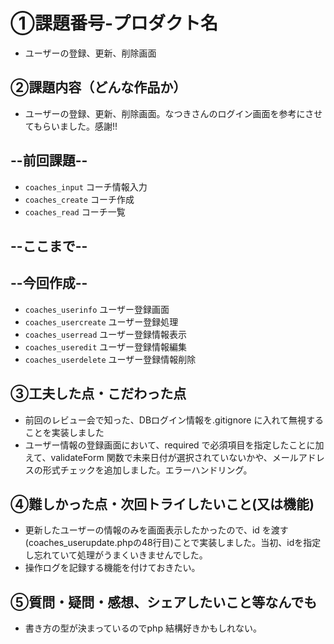 # ①課題番号-プロダクト名
- ユーザーの登録、更新、削除画面

## ②課題内容（どんな作品か）
- ユーザーの登録、更新、削除画面。なつきさんのログイン画面を参考にさせてもらいました。感謝!!　　
## --前回課題--
- `coaches_input`  コーチ情報入力
- `coaches_create` コーチ作成
- `coaches_read`  コーチ一覧  

## --ここまで--

## --今回作成--
- `coaches_userinfo` ユーザー登録画面
- `coaches_usercreate` ユーザー登録処理
- `coaches_userread` ユーザー登録情報表示
- `coaches_useredit` ユーザー登録情報編集
- `coaches_userdelete` ユーザー登録情報削除

## ③工夫した点・こだわった点
- 前回のレビュー会で知った、DBログイン情報を.gitignore に入れて無視することを実装しました
- ユーザー情報の登録画面において、required で必須項目を指定したことに加えて、validateForm 関数で未来日付が選択されていないかや、メールアドレスの形式チェックを追加しました。エラーハンドリング。

## ④難しかった点・次回トライしたいこと(又は機能)
- 更新したユーザーの情報のみを画面表示したかったので、id を渡す(coaches_userupdate.phpの48行目)ことで実装しました。当初、idを指定し忘れていて処理がうまくいきませんでした。
- 操作ログを記録する機能を付けておきたい。

## ⑤質問・疑問・感想、シェアしたいこと等なんでも
- 書き方の型が決まっているのでphp 結構好きかもしれない。


